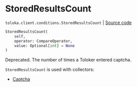 # StoredResultsCount
`toloka.client.conditions.StoredResultsCount` | [Source code](https://github.com/Toloka/toloka-kit/blob/v1.1.4/src/client/conditions.py#L319)

```python
StoredResultsCount(
    self,
    operator: CompareOperator,
    value: Optional[int] = None
)
```

Deprecated. The number of times a Toloker entered captcha.


`StoredResultsCount` is used with collectors:
- [Captcha](toloka.client.collectors.Captcha.md)

